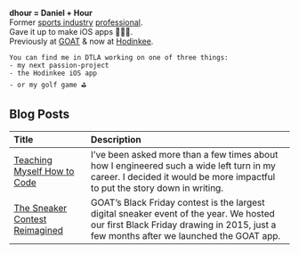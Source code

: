 **dhour = Daniel + Hour**  
Former [sports industry](https://www.espn.com/blog/playbook/tech/post/_/id/3520/huskies-gift-players-custom-ncaa-covers) [professional](https://uclabruins.com/sports/2013/4/17/208189852.aspx).  
Gave it up to make iOS apps 👨🏻‍💻.  
Previously at [GOAT](https://apps.apple.com/us/app/goat-sneakers-apparel/id966758561) & now at [Hodinkee](https://apps.apple.com/app/apple-store/id1008305274).

    You can find me in DTLA working on one of three things:
    - my next passion-project
    - the Hodinkee iOS app
    - or my golf game ⛳️

## **Blog Posts**

| Title                                                                                                                 | Description                                                                                                                                                                       |
| :-------------------------------------------------------------------------------------------------------------------- | :-------------------------------------------------------------------------------------------------------------------------------------------------------------------------------- |
| [Teaching Myself How to Code](/blog/teaching-myself-how-to-code/article.md)                                           | I’ve been asked more than a few times about how I engineered such a wide left turn in my career. I decided it would be more impactful to put the story down in writing.           |
| [The Sneaker Contest Reimagined](https://medium.com/goatgroupengineering/the-sneaker-contest-reimagined-71a4e2f5aa0d) | GOAT’s Black Friday contest is the largest digital sneaker event of the year. We hosted our first Black Friday drawing in 2015, just a few months after we launched the GOAT app. |

<!--
**danielhour/danielhour** is a ✨ _special_ ✨ repository because its `README.md` (this file) appears on your GitHub profile.

Here are some ideas to get you started:

- 🔭 I’m currently working on ...
- 🌱 I’m currently learning ...
- 👯 I’m looking to collaborate on ...
- 🤔 I’m looking for help with ...
- 💬 Ask me about ...
- 📫 How to reach me: ...
- 😄 Pronouns: ...
- ⚡ Fun fact: ...
-->
